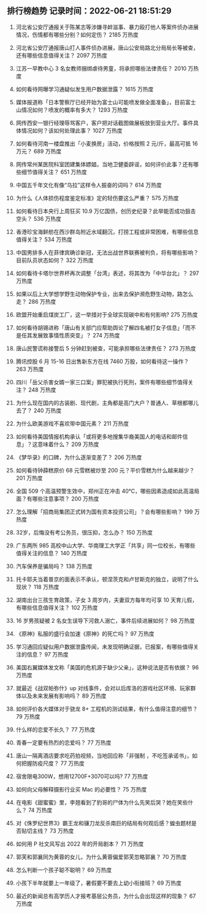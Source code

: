 
## 排行榜趋势 记录时间：2022-06-21 18:51:29
  
  1. 河北省公安厅通报关于陈某志等涉嫌寻衅滋事、暴力殴打他人等案件侦办进展情况，伤情都有哪些分别？如何定伤？ 2185 万热度
    
  2. 河北省公安厅通报唐山打人事件侦办进展，唐山公安局路北分局局长等被查，还有哪些信息值得关注？ 2097 万热度
    
  3. 江苏一早教中心 3 名女教师捆绑虐待男童，将承担哪些法律责任？ 2010 万热度
    
  4. 如何看待网曝学习通疑似发生用户数据泄露？ 1615 万热度
    
  5. 媒体报道称「日本警察厅已经开始为富士山可能喷发做全面准备」，目前富士山情况如何？喷发的概率有多大？ 1293 万热度
    
  6. 网传西安一银行经理辱骂客户，客户把对话截图做展板放到营业大厅。事件具体情况如何？该如何处理此事？ 1027 万热度
    
  7. 如何看待河南一楼盘推出「小麦换房」活动，价格按照 2 元/斤，最高可抵 16 万元？ 689 万热度
    
  8. 网传常州某医院科室团建集体嫖娼，当地卫健委辟谣，如何评价此事？还有哪些细节值得关注？ 651 万热度
    
  9. 中国五千年文化有像“乌拉”这样令人振奋的词吗？ 614 万热度
    
  10. 为什么《人体损伤程度鉴定标准》定的轻伤要这么严重？ 575 万热度
    
  11. 如何看待日本央行上周狂买 10.9 万亿国债，创历史纪录？此举能否成功狙击空头？ 536 万热度
    
  12. 香港珍宝海鲜舫在西沙群岛附近水域翻沉，打捞工程或非常困难，有哪些信息值得关注？ 534 万热度
    
  13. 中国男排多人在菲律宾确诊新冠，无法出战世界联赛被判负，将有哪些影响？目前队员状态如何？ 322 万热度
    
  14. 如何看待卡塔尔世界杯再次调整「台湾」表述，将其改为「中华台北」？ 297 万热度
    
  15. 如果以后上大学想学野生动物保护专业，出来去保护濒危野生动物，路怎么走？ 286 万热度
    
  16. 欧盟开始重启煤炭工厂，这一举措对于全球实现碳中和有何影响? 275 万热度
    
  17. 如何看待胡锡进称「唐山有关部门应帮助舆论了解四名被打女子信息」「而不是任其发展致事情性质突变」？ 274 万热度
    
  18. 唐山民警谎称接警后 5 分钟赶到被查，可能承担哪些法律责任？ 273 万热度
    
  19. 腾讯控股 6 月 15-16 日出售新东方在线 7460 万股，如何看待这一操作？ 263 万热度
    
  20. 四川「岳父杀害女婿一家三口案」罪犯被执行死刑，案件有哪些细节值得关注？ 248 万热度
    
  21. 为什么现在国内的古装剧、现代剧，主角都是高门大户？普通人、草根都哪儿去了？ 240 万热度
    
  22. 为什么欧美游戏不喜欢带中国元素？ 211 万热度
    
  23. 如何看待美国情报机构承认「或将更多地搜集华裔美国人的电话和邮件信息」？这意味着什么？ 209 万热度
    
  24. 《梦华录》的口碑，为什么逐渐变差了？ 206 万热度
    
  25. 如何看待钟薛糕原价 68 元雪糕被炒至 200 元？平价雪糕为什么越来越少？ 201 万热度
    
  26. 全国 509 个高温预警生效中，郑州正在冲击 40℃，哪些因素造成如此高温局面？有哪些注意事项？ 200 万热度
    
  27. 怎么理解「招商局集团正式转为国有资本投资公司」？会有哪些影响？ 199 万热度
    
  28. 32岁，后悔没有考公务员，很压抑，怎么办？ 150 万热度
    
  29. 广东两所 985 高校中山大学、华南理工大学正「共享」同一位校长，有哪些值得关注的信息？ 140 万热度
    
  30. 汽车保养是骗局吗？ 138 万热度
    
  31. 托卡耶夫当着普京的面表示不承认，顿涅茨克和卢甘斯克的独立​，说明了什么现状？ 118 万热度
    
  32. 湖南出台三孩生育政策，子女 3 周岁内，夫妻双方每年均可享 10 天育儿假，有哪些信息值得关注？ 102 万热度
    
  33. 16 岁男孩疑被 2 名女生误导下河救人溺亡，事件后续进展如何？ 98 万热度
    
  34. 《原神》私服的盛行会加速《原神》的死亡吗？ 97 万热度
    
  35. 学习通回应疑似用户数据泄露传闻，未发现明确证据，已报案，有哪些值得关注的信息？ 97 万热度
    
  36. 美国右翼媒体发文称「美国的危机源于缺少父亲」，这种说法是否有依据？ 96 万热度
    
  37. 就最近《战双帕弥什》up 对线事件，会对以后库洛的游戏社区环境、玩家群体以及未来发展有影响吗？ 89 万热度
    
  38. 如何评价各大媒体对于骁龙 8+ 工程机的测试结果，有什么值得注意的细节？ 79 万热度
    
  39. 什么样的恋爱不长久？ 77 万热度
    
  40. 青春一定要有热烈的恋爱吗？ 77 万热度
    
  41. 唐山一隔离酒店要求吃药拍视频，当地回应称「非强制 ，不吃签承诺书」，如何把握防疫尺度？ 77 万热度
    
  42. 宿舍限电300W，想用12700F+3070可以吗? 77 万热度
    
  43. 如何向父母解释摄影行业买 Mac 的必要性？ 75 万热度
    
  44. 在电影《甜蜜蜜》里，李翘看到了豹哥的尸体为什么先笑后哭？她在笑些什么？ 74 万热度
    
  45. 对《侏罗纪世界3》霸王龙和镰刀龙反杀南巨的结局有何观后感？蝗虫题材是否贴切主线？ 73 万热度
    
  46. 如何用 P 社文风写出 2022 年的开局剧本？ 71 万热度
    
  47. 郭芙和郭襄同为黄蓉的女儿，为什么黄蓉偏爱郭芙忽略郭襄？ 70 万热度
    
  48. 怎么判断一个孩子聪不聪明？ 69 万热度
    
  49. 小孩下半年就要上一年级了，暑假要不要去上幼小衔接班？ 69 万热度
    
  50. 最近的新闻总有高学历人才报考基层公务员，为什么会出现这样的现象？ 67 万热度
    